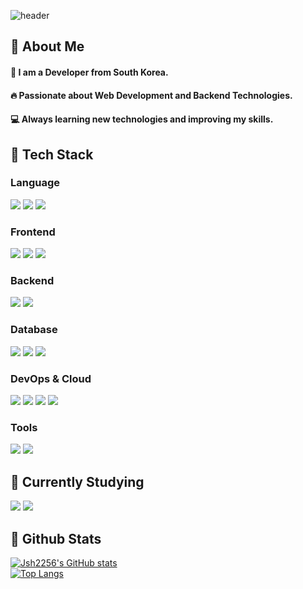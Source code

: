 <div>
  
  <!--Header-->
  ![header](https://capsule-render.vercel.app/api?type=waving&color=gradient&height=300&section=header&text=Welcome%20to%20my%20GitHub)
  
</div>

<div>
  <!--Body-->
  
  ## 👀 About Me
  #### :wave: I am a Developer from South Korea.
  #### :fire: Passionate about Web Development and Backend Technologies.
  #### :computer: Always learning new technologies and improving my skills.
  
  ## 🧱 Tech Stack
  ### Language
  <!--C++-->
  <img src="https://img.shields.io/badge/C++-00599C?style=flat-square&logo=C%2B%2B&logoColor=white"/>
  <!--Python-->
  <img src="https://img.shields.io/badge/Python-3776AB?style=flat-square&logo=Python&logoColor=white"/>
  <!--JavaScript-->
  <img src="https://img.shields.io/badge/JavaScript-F7DF1E?style=flat-square&logo=JavaScript&logoColor=black"/>
  
  ### Frontend
  <!--React-->
  <img src="https://img.shields.io/badge/React-61DAFB?style=flat-square&logo=React&logoColor=black"/>
  <!--HTML5-->
  <img src="https://img.shields.io/badge/HTML5-E34F26?style=flat-square&logo=HTML5&logoColor=white"/>
  <!--CSS-->
  <img src="https://img.shields.io/badge/CSS3-1572B6?style=flat-square&logo=CSS3&logoColor=white"/>
  
  ### Backend
  <!--Node.js-->
  <img src="https://img.shields.io/badge/Node.js-339933?style=flat-square&logo=Node.js&logoColor=white"/>
  <!--Express-->
  <img src="https://img.shields.io/badge/Express-000000?style=flat-square&logo=Express&logoColor=white"/>
  
  ### Database
  <!--Oracle-->
  <img src="https://img.shields.io/badge/Oracle-F80000?style=flat-square&logo=Oracle&logoColor=white"/>
  <!--MySQL-->
  <img src="https://img.shields.io/badge/MySQL-4479A1?style=flat-square&logo=MySQL&logoColor=white"/>
  <!--MariaDB-->
  <img src="https://img.shields.io/badge/MariaDB-003545?style=flat-square&logo=MariaDB&logoColor=white"/>
  
  ### DevOps & Cloud
  <!--AWS-->
  <img src="https://img.shields.io/badge/AWS-232F3E?style=flat-square&logo=Amazon%20AWS&logoColor=white"/>
  <!--Serverless-->
  <img src="https://img.shields.io/badge/Serverless-FD5750?style=flat-square&logo=Serverless&logoColor=white"/>
  <!--Docker-->
  <img src="https://img.shields.io/badge/Docker-2496ED?style=flat-square&logo=Docker&logoColor=white"/>
  <!--Kubernetes-->
  <img src="https://img.shields.io/badge/Kubernetes-326CE5?style=flat-square&logo=Kubernetes&logoColor=white"/>
  
  ### Tools
  <!--Git-->
  <img src="https://img.shields.io/badge/Git-F05032?style=flat-square&logo=Git&logoColor=white"/>
  <!--GitHub-->
  <img src="https://img.shields.io/badge/GitHub-181717?style=flat-square&logo=GitHub&logoColor=white"/>
  
  ## 📖 Currently Studying
  <!--Java-->
  <img src="https://img.shields.io/badge/Java-007396?style=flat-square&logo=Java&logoColor=white"/>
  <!--Spring-->
  <img src="https://img.shields.io/badge/Spring-6DB33F?style=flat-square&logo=Spring&logoColor=white"/>
  
  ## 🤔 Github Stats
  [![Jsh2256's GitHub stats](https://github-readme-stats.vercel.app/api?username=Jsh2256)](https://github.com/anuraghazra/github-readme-stats)
  <br/>
  [![Top Langs](https://github-readme-stats.vercel.app/api/top-langs/?username=Jsh2256)](https://github.com/anuraghazra/github-readme-stats)
  
</div>

<!--
**Jsh2256/Jsh2256** is a ✨ *special* ✨ repository because its `README.md` (this file) appears on your GitHub profile.
Here are some ideas to get you started:
- Hi there 👋
- 🔭 I'm currently working on ...
- 🌱 I'm currently learning ...
- 👯 I'm looking to collaborate on ...
- 🤔 I'm looking for help with ...
- 💬 Ask me about ...
- 📫 How to reach me: ...
- 😄 Pronouns: ...
- ⚡ Fun fact: ...
-->
